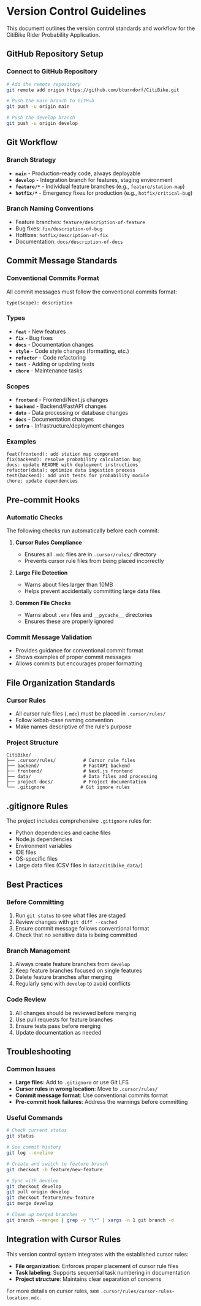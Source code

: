 # Version Control Guidelines

This document outlines the version control standards and workflow for the CitiBike Rider Probability Application.

## GitHub Repository Setup

### Connect to GitHub Repository

```bash
# Add the remote repository
git remote add origin https://github.com/bturndorf/CitiBike.git

# Push the main branch to GitHub
git push -u origin main

# Push the develop branch
git push -u origin develop
```

## Git Workflow

### Branch Strategy
- **`main`** - Production-ready code, always deployable
- **`develop`** - Integration branch for features, staging environment
- **`feature/*`** - Individual feature branches (e.g., `feature/station-map`)
- **`hotfix/*`** - Emergency fixes for production (e.g., `hotfix/critical-bug`)

### Branch Naming Conventions
- Feature branches: `feature/description-of-feature`
- Bug fixes: `fix/description-of-bug`
- Hotfixes: `hotfix/description-of-fix`
- Documentation: `docs/description-of-docs`

## Commit Message Standards

### Conventional Commits Format
All commit messages must follow the conventional commits format:
```
type(scope): description
```

### Types
- **`feat`** - New features
- **`fix`** - Bug fixes
- **`docs`** - Documentation changes
- **`style`** - Code style changes (formatting, etc.)
- **`refactor`** - Code refactoring
- **`test`** - Adding or updating tests
- **`chore`** - Maintenance tasks

### Scopes
- **`frontend`** - Frontend/Next.js changes
- **`backend`** - Backend/FastAPI changes
- **`data`** - Data processing or database changes
- **`docs`** - Documentation changes
- **`infra`** - Infrastructure/deployment changes

### Examples
```
feat(frontend): add station map component
fix(backend): resolve probability calculation bug
docs: update README with deployment instructions
refactor(data): optimize data ingestion process
test(backend): add unit tests for probability module
chore: update dependencies
```

## Pre-commit Hooks

### Automatic Checks
The following checks run automatically before each commit:

1. **Cursor Rules Compliance**
   - Ensures all `.mdc` files are in `.cursor/rules/` directory
   - Prevents cursor rule files from being placed incorrectly

2. **Large File Detection**
   - Warns about files larger than 10MB
   - Helps prevent accidentally committing large data files

3. **Common File Checks**
   - Warns about `.env` files and `__pycache__` directories
   - Ensures these are properly ignored

### Commit Message Validation
- Provides guidance for conventional commit format
- Shows examples of proper commit messages
- Allows commits but encourages proper formatting

## File Organization Standards

### Cursor Rules
- All cursor rule files (`.mdc`) must be placed in `.cursor/rules/`
- Follow kebab-case naming convention
- Make names descriptive of the rule's purpose

### Project Structure
```
CitiBike/
├── .cursor/rules/          # Cursor rule files
├── backend/                # FastAPI backend
├── frontend/               # Next.js frontend
├── data/                   # Data files and processing
├── project-docs/           # Project documentation
└── .gitignore             # Git ignore rules
```

## .gitignore Rules

The project includes comprehensive `.gitignore` rules for:
- Python dependencies and cache files
- Node.js dependencies
- Environment variables
- IDE files
- OS-specific files
- Large data files (CSV files in `data/citibike_data/`)

## Best Practices

### Before Committing
1. Run `git status` to see what files are staged
2. Review changes with `git diff --cached`
3. Ensure commit message follows conventional format
4. Check that no sensitive data is being committed

### Branch Management
1. Always create feature branches from `develop`
2. Keep feature branches focused on single features
3. Delete feature branches after merging
4. Regularly sync with `develop` to avoid conflicts

### Code Review
1. All changes should be reviewed before merging
2. Use pull requests for feature branches
3. Ensure tests pass before merging
4. Update documentation as needed

## Troubleshooting

### Common Issues
- **Large files**: Add to `.gitignore` or use Git LFS
- **Cursor rules in wrong location**: Move to `.cursor/rules/`
- **Commit message format**: Use conventional commits format
- **Pre-commit hook failures**: Address the warnings before committing

### Useful Commands
```bash
# Check current status
git status

# See commit history
git log --oneline

# Create and switch to feature branch
git checkout -b feature/new-feature

# Sync with develop
git checkout develop
git pull origin develop
git checkout feature/new-feature
git merge develop

# Clean up merged branches
git branch --merged | grep -v "\*" | xargs -n 1 git branch -d
```

## Integration with Cursor Rules

This version control system integrates with the established cursor rules:
- **File organization**: Enforces proper placement of cursor rule files
- **Task labeling**: Supports sequential task numbering in documentation
- **Project structure**: Maintains clear separation of concerns

For more details on cursor rules, see `.cursor/rules/cursor-rules-location.mdc`. 